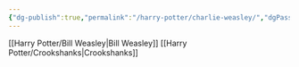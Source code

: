 ```yaml
---
{"dg-publish":true,"permalink":"/harry-potter/charlie-weasley/","dgPassFrontmatter":true}
---
```


[[Harry Potter/Bill Weasley\|Bill Weasley]]
[[Harry Potter/Crookshanks\|Crookshanks]]
